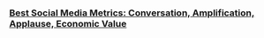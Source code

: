 ### [Best Social Media Metrics: Conversation, Amplification, Applause, Economic Value](https://www.kaushik.net/avinash/best-social-media-metrics-conversation-amplification-applause-economic-value/)
